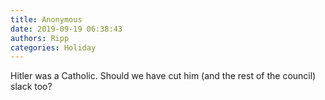 ```yaml
---
title: Anonymous
date: 2019-09-19 06:38:43
authors: Ripp
categories: Holiday
---
```


 Hitler was a Catholic. Should we have cut him (and the rest of the council) slack too?